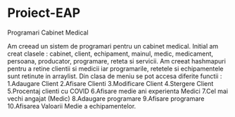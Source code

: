 # Proiect-EAP
Programari Cabinet Medical

Am creead un sistem de programari pentru un cabinet medical. Initial am creat clasele : cabinet, client, echipament, mainul, medic, medicament, persoana, producator, programare, reteta si servicii.
Am creeat hashmapuri pentru a retine clientii si  medicii iar programarile, retetele si echipamentele sunt retinute in arraylist.
Din clasa de meniu se pot accesa diferite functii : 
1.Adaugare Client
2.Afisare  Clienti
3.Modificare Client
4.Stergere Client
5.Procentaj clienti cu  COVID
6.Afisare medie ani experienta Medici
7.Cel mai vechi angajat (Medic)
8.Adaugare programare
9.Afisare programare
10.Afisarea Valoarii Medie a echipamentelor.



